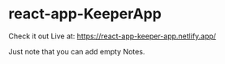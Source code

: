 # react-app-KeeperApp
Check it out Live at: https://react-app-keeper-app.netlify.app/

Just note that you can add empty Notes. 
